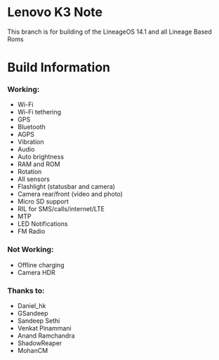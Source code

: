 Lenovo K3 Note 
==============

This branch is for building of the LineageOS 14.1 and all Lineage Based Roms

# Build Information

### Working:
 * Wi-Fi
 * Wi-Fi tethering
 * GPS
 * Bluetooth
 * AGPS
 * Vibration
 * Audio
 * Auto brightness
 * RAM and ROM
 * Rotation
 * All sensors
 * Flashlight (statusbar and camera)
 * Camera rear/front (video and photo)
 * Micro SD support
 * RIL for SMS/calls/internet/LTE 
 * MTP 
 * LED Notifications
 * FM Radio

### Not Working:

 * Offline charging
 * Camera HDR

### Thanks to:
 * Daniel_hk
 * GSandeep
 * Sandeep Sethi
 * Venkat Pinammani
 * Anand Ramchandra
 * ShadowReaper
 * MohanCM
